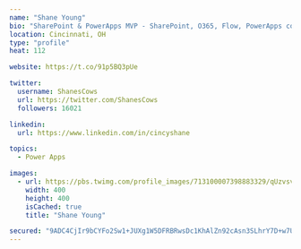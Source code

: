```yaml
---
name: "Shane Young"
bio: "SharePoint & PowerApps MVP - SharePoint, O365, Flow, PowerApps consulting? @PowerApps911 | Pure Snark? You found it."
location: Cincinnati, OH
type: "profile"
heat: 112

website: https://t.co/91p5BQ3pUe

twitter:
  username: ShanesCows
  url: https://twitter.com/ShanesCows
  followers: 16021

linkedin:
  url: https://www.linkedin.com/in/cincyshane

topics:
  - Power Apps

images:
  - url: https://pbs.twimg.com/profile_images/713100007398883329/qUzvsvQ3_400x400.jpg
    width: 400
    height: 400
    isCached: true
    title: "Shane Young"

secured: "9ADC4CjIr9bCYFo2Sw1+JUXg1W5DFRBRwsDc1KhAlZn92cAsn3SLhrY7D+w7UzttOP3JedFcaOKp2AFQv4+WWM9B+MZxqiYGcBJN68Jp9512cgv6cGn+ODBrXoEdi1VEnAWu5w91yesrV8SyAz7Iu/Nxm1QT1ujZI1O8g1i7cNbVKRtw74Hg6x9sHRoKZaQ7bnl7eNNkqw+RR7LHlg+4PNt/sb6ifwUZn2sNaZ1SRp5KE/UimKrIcokjC8eqtnt+tTBVLa5tCX+WZkQL5dntnSayF1sm010KWDmbiEJyy9GLGRmoZuggulxCNfUq9PH6uHuzazi360YbG80wCZ2qRGfNDGHm5wgGW5JZZbM9bEs+9lAtCzhtnvfou3gzaUg9KJDh42fwsd79BD213yh3Tc8gRvQNtqrFOzqyCYH9cdc=;WUye2m7RoLs+dKQek4Rs+g=="
---
```


